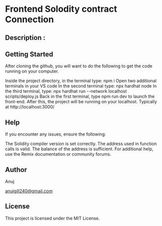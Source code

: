 # Frontend Solodity contract Connection
## Description :

## Getting Started

After cloning the github, you will want to do the following to get the code running on your computer.

Inside the project directory, in the terminal type: npm i
Open two additional terminals in your VS code
In the second terminal type: npx hardhat node
In the third terminal, type: npx hardhat run --network localhost scripts/deploy.js
Back in the first terminal, type npm run dev to launch the front-end.
After this, the project will be running on your localhost. Typically at http://localhost:3000/
## Help
If you encounter any issues, ensure the following:

The Solidity compiler version is set correctly. The address used in function calls is valid. The balance of the address is sufficient. For additional help, use the Remix documentation or community forums.

## Author
Anuj

anujgill240@gmail.com

## License
This project is licensed under the MIT License.
